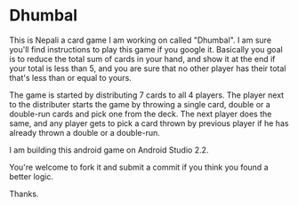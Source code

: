 # Dhumbal
This is Nepali a card game I am working on called "Dhumbal". I am sure you'll find instructions to play this game if you google it. 
Basically you goal is to reduce the total sum of cards in your hand, and show it at the end if your total is less than 5, and you are
sure that no other player has their total that's less than or equal to yours. 

The game is started by distributing 7 cards to all 4 players. The player next to the distributer starts the game by throwing a single card, 
double or a double-run cards and pick one from the deck. The next player does the same, and any player gets to pick a card thrown by 
previous player if he has already thrown a double or a double-run.

I am building this android game on Android Studio 2.2.

You're welcome to fork it and submit a commit if you think you found a better logic.

Thanks.
